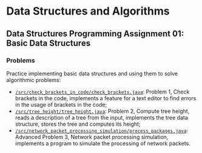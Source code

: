 # Data Structures and Algorithms
## Data Structures Programming Assignment 01: Basic Data Structures
### Problems
Practice implementing basic data structures and using them to solve algorithmic problems:
* [`/src/check_brackets_in_code/check_brackets.java`](src/check_brackets_in_code/check_brackets.java): Problem 1, Check brackets in the code, implements a feature for a text editor to find errors in the usage of brackets in the code;
* [`/src/tree_height/tree_height.java`](src/tree_height/tree_height.java): Problem 2, Compute tree height, reads a description of a tree from the input, implements the tree data structure, stores the tree and computes its height;
* [`/src/network_packet_processing_simulation/process_packages.java`](src/network_packet_processing_simulation/process_packages.java): Advanced Problem 3, Network packet processing simulation, implements a program to simulate the processing of network packets.
